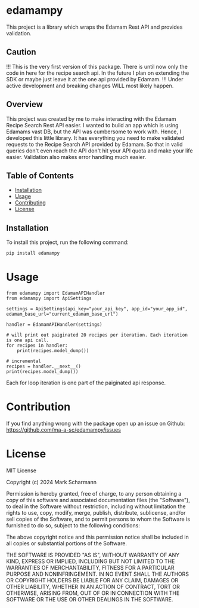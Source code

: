 # edamampy

This project is a library which wraps the Edamam Rest API and provides validation.

## Caution
!!! This is the very first version of this package. There is until now only the code in here for the recipe search api.
In the future I plan on extending the SDK or maybe just leave it at the one api provided by Edamam. !!!
Under active development and breaking changes WILL most likely happen.

## Overview
This project was created by me to make interacting with the Edamam Recipe Search Rest API easier. I wanted to build an app which is
using Edamams vast DB, but the API was cumbersome to work with. Hence, I developed this little library.
It has everything you need to make validated requests to the Recipe Search API provided by Edamam. 
So that in valid queries don't even reach the API don't hit your API quota and make your life easier.
Validation also makes error handling much easier.

## Table of Contents
- [Installation](#installation)
- [Usage](#usage)
- [Contributing](#contributing)
- [License](#license)

## Installation
To install this project, run the following command:
```bash
pip install edamampy
```

# Usage
```
from edamampy import EdamamAPIHandler
from edamampy import ApiSettings

settings = ApiSettings(api_key="your_api_key", app_id="your_app_id", edamam_base_url="current_edamam_base_url")

handler = EdamamAPIHandler(settings)

# will print out paiginated 20 recipes per iteration. Each iteration is one api call.
for recipes in handler:
    print(recipes.model_dump())
    
# incremental
recipes = handler.__next__()
print(recipes.model_dump())

```
Each for loop iteration is one part of the paiginated api response.

# Contribution
If you find anything wrong with the package open up an issue on Github: https://github.com/ma-a-sc/edamampy/issues

# License

MIT License

Copyright (c) 2024 Mark Scharmann

Permission is hereby granted, free of charge, to any person obtaining a copy
of this software and associated documentation files (the "Software"), to deal
in the Software without restriction, including without limitation the rights
to use, copy, modify, merge, publish, distribute, sublicense, and/or sell
copies of the Software, and to permit persons to whom the Software is
furnished to do so, subject to the following conditions:

The above copyright notice and this permission notice shall be included in all
copies or substantial portions of the Software.

THE SOFTWARE IS PROVIDED "AS IS", WITHOUT WARRANTY OF ANY KIND, EXPRESS OR
IMPLIED, INCLUDING BUT NOT LIMITED TO THE WARRANTIES OF MERCHANTABILITY,
FITNESS FOR A PARTICULAR PURPOSE AND NONINFRINGEMENT. IN NO EVENT SHALL THE
AUTHORS OR COPYRIGHT HOLDERS BE LIABLE FOR ANY CLAIM, DAMAGES OR OTHER
LIABILITY, WHETHER IN AN ACTION OF CONTRACT, TORT OR OTHERWISE, ARISING FROM,
OUT OF OR IN CONNECTION WITH THE SOFTWARE OR THE USE OR OTHER DEALINGS IN THE
SOFTWARE.